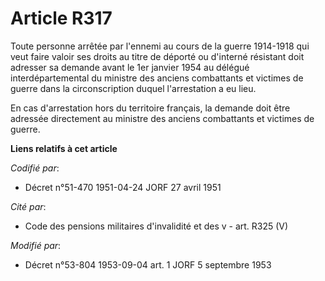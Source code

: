 # Article R317

Toute personne arrêtée par l'ennemi au cours de la guerre 1914-1918 qui veut faire valoir ses droits au titre de déporté ou
d'interné résistant doit adresser sa demande avant le 1er janvier 1954 au délégué interdépartemental du ministre des anciens
combattants et victimes de guerre dans la circonscription duquel l'arrestation a eu lieu.

En cas d'arrestation hors du territoire français, la demande doit être adressée directement au ministre des anciens
combattants et victimes de guerre.

**Liens relatifs à cet article**

_Codifié par_:

  - Décret n°51-470 1951-04-24 JORF 27 avril 1951

_Cité par_:

  - Code des pensions militaires d'invalidité et des v - art. R325 (V)

_Modifié par_:

  - Décret n°53-804 1953-09-04 art. 1 JORF 5 septembre 1953
